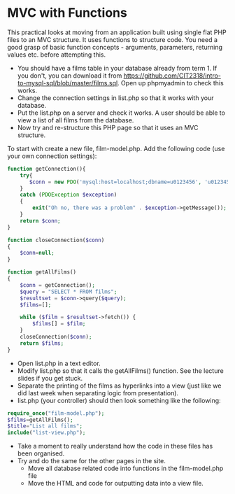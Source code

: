 # MVC with Functions

This practical looks at moving from an application built using single flat PHP files to an MVC structure. It uses functions to structure code. You need a good grasp of basic function concepts - arguments, parameters, returning values etc. before attempting this. 
* You should have a films table in your database already from term 1. If you don't, you can download it from https://github.com/CIT2318/intro-to-mysql-sql/blob/master/films.sql. Open up phpmyadmin to check this works. 
* Change the connection settings in list.php so that it works with your database.
* Put the  list.php on a server and check it works. A user should be able to view a list of all films from the database.
* Now try and re-structure this PHP page so that it uses an MVC structure. 

To start with create a new file, film-model.php. Add the following code (use your own connection settings):

```php
function getConnection(){
    try{
       $conn = new PDO('mysql:host=localhost;dbname=u0123456', 'u0123456', '01jan96');
    }
    catch (PDOException $exception) 
    {
        exit("Oh no, there was a problem" . $exception->getMessage());
    }
    return $conn;
}

function closeConnection($conn)
{
    $conn=null;
}

function getAllFilms()
{
    $conn = getConnection();
    $query = "SELECT * FROM films";
    $resultset = $conn->query($query);
    $films=[];

    while ($film = $resultset->fetch()) {
        $films[] = $film;
    }
    closeConnection($conn);
    return $films;
}
```  

* Open list.php in a text editor. 
* Modify list.php so that it calls the getAllFilms() function. See the lecture slides if you get stuck. 
* Separate the printing of the films as hyperlinks into a view (just like we did last week when separating logic from presentation).
* list.php (your controller) should then look something like the following:

```php
require_once("film-model.php");
$films=getAllFilms();
$title="List all films";
include("list-view.php");
```
* Take a moment to really understand how the code in these files has been organised.
* Try and do the same for the other pages in the site. 
  * Move all database related code into functions in the film-model.php file
  * Move the HTML and code for outputting data into a view file. 